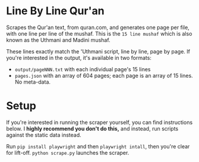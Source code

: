 # Line By Line Qur'an

Scrapes the Qur'an text, from quran.com, and generates one page per file, with one line per line of the mushaf. This is the `15 line mushaf` which is also known as the Uthmani and Madini mushaf.

These lines exactly match the 'Uthmani script, line by line, page by page. If you're interested in the output, it's available in two formats:

- `output/pageNNN.txt` with each individual page's 15 lines
- `pages.json` with an array of 604 pages; each page is an array of 15 lines. No meta-data.

# Setup

If you're interested in running the scraper yourself, you can find instructions below. I **highly recommend you don't do this,** and instead, run scripts against the static data instead.

Run `pip install playwright` and then `playwright intall`, then you're clear for lift-off. `python scrape.py` launches the scraper.

